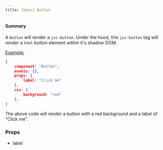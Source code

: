 ```yaml
---
title: Jaseci Button
---
```


#### Summary
A `Button` will render a `jsc-button`. Under the hood, this `jsc-button` tag will render a `html` button element  within it's shadow DOM.

<u>Example:</u>
```JSON
{
	component: "Button",
	events: {},
	props: {
		label: "Click me"
	},
	css: {
		background: "red"
	},
}


```

The above code will render a button with a red background and a label of "Click me".

### Props
- label